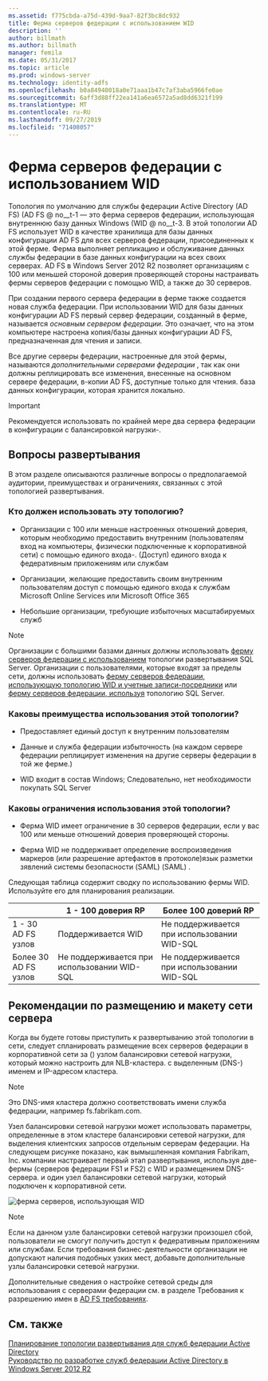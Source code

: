 ```yaml
---
ms.assetid: f775cbda-a75d-439d-9aa7-82f3bc8dc932
title: Ферма серверов федерации с использованием WID
description: ''
author: billmath
ms.author: billmath
manager: femila
ms.date: 05/31/2017
ms.topic: article
ms.prod: windows-server
ms.technology: identity-adfs
ms.openlocfilehash: b0a84940018a0e71aaa1b47c7af3aba5966fe0ae
ms.sourcegitcommit: 6aff3d88ff22ea141a6ea6572a5ad8dd6321f199
ms.translationtype: MT
ms.contentlocale: ru-RU
ms.lasthandoff: 09/27/2019
ms.locfileid: "71408057"
---
```

# <a name="federation-server-farm-using-wid"></a>Ферма серверов федерации с использованием WID

Топология по умолчанию для службы федерации Active Directory (AD FS) \(AD FS @ no__t-1 — это ферма серверов федерации, использующая внутреннюю базу данных Windows \(WID @ no__t-3. В этой топологии AD FS использует WID в качестве хранилища для базы данных конфигурации AD FS для всех серверов федерации, присоединенных к этой ферме. Ферма выполняет репликацию и обслуживание данных службы федерации в базе данных конфигурации на всех своих серверах. AD FS в Windows Server 2012 R2 позволяет организациям с 100 или меньшей стороной доверия проверяющей стороны настраивать фермы серверов федерации с помощью WID, а также до 30 серверов.  
  
При создании первого сервера федерации в ферме также создается новая служба федерации. При использовании WID для базы данных конфигурации AD FS первый сервер федерации, созданный в ферме, называется *основным сервером федерации*. Это означает, что на этом компьютере настроена копия\/базы данных конфигурации AD FS, предназначенная для чтения и записи.  
  
Все другие серверы федерации, настроенные для этой фермы, называются *дополнительными серверами федерации* , так как они должны реплицировать все изменения, внесенные на основном сервере федерации, в\-копии AD FS, доступные только для чтения. база данных конфигурации, которая хранится локально.  
  
> [!IMPORTANT]  
> Рекомендуется использовать по крайней мере два сервера федерации в конфигурации с балансировкой нагрузки\-.  
  
## <a name="deployment-considerations"></a>Вопросы развертывания  
В этом разделе описываются различные вопросы о предполагаемой аудитории, преимуществах и ограничениях, связанных с этой топологией развертывания.  
  
### <a name="who-should-use-this-topology"></a>Кто должен использовать эту топологию?  
  
-   Организации с 100 или меньше настроенных отношений доверия, которым необходимо предоставить внутренним \(пользователям вход на компьютеры, физически подключенные к корпоративной сети\) с помощью единого входа\-. \(Доступ\) единого входа к федеративным приложениям или службам  
  
-   Организации, желающие предоставить своим внутренним пользователям доступ с помощью единого входа к службам Microsoft Online Services или Microsoft Office 365  
  
-   Небольшие организации, требующие избыточных масштабируемых служб  
  
> [!NOTE]  
> Организации с большими базами данных должны использовать [ферму серверов федерации с использованием](Federation-Server-Farm-Using-SQL-Server.md) топологии развертывания SQL Server. Организации с пользователями, которые входят за пределы сети, должны использовать [ферму серверов федерации, использующую топологию WID и учетные записи-посредники](Federation-Server-Farm-Using-WID-and-Proxies.md) или [ферму серверов федерации, используя](Federation-Server-Farm-Using-SQL-Server.md) топологию SQL Server.  
  
### <a name="what-are-the-benefits-of-using-this-topology"></a>Каковы преимущества использования этой топологии?  
  
-   Предоставляет единый доступ к внутренним пользователям  
  
-   Данные и служба федерации избыточность \(на каждом сервере федерации реплицирует изменения на другие серверы федерации в той же ферме.\)  
  
-   WID входит в состав Windows; Следовательно, нет необходимости покупать SQL Server  
  
### <a name="what-are-the-limitations-of-using-this-topology"></a>Каковы ограничения использования этой топологии?  
  
-   Ферма WID имеет ограничение в 30 серверов федерации, если у вас 100 или меньше отношений доверия проверяющей стороны.  
  
-   Ферма WID не поддерживает определение воспроизведения маркеров \(или разрешение артефактов в протоколе\)язык разметки зявлений системы безопасности (SAML) \(SAML\) .  
  
Следующая таблица содержит сводку по использованию фермы WID.  Используйте его для планирования реализации.  
  
|| 1 \- 100 доверия RP | Более 100 доверий RP |
| --- | --- | --- |
|1 \- 30 AD FS узлов|Поддерживается WID|Не поддерживается при использовании WID-SQL 
|Более 30 AD FS узлов|Не поддерживается при использовании WID-SQL|Не поддерживается при использовании WID-SQL  
  
## <a name="server-placement-and-network-layout-recommendations"></a>Рекомендации по размещению и макету сети сервера  
Когда вы будете готовы приступить к развертыванию этой топологии в сети, следует спланировать размещение всех серверов федерации в корпоративной сети за \(\) узлом балансировки сетевой нагрузки, который можно настроить для NLB-кластера. с выделенным \(DNS-\) именем и IP-адресом кластера.  
  
> [!NOTE]  
> Это DNS-имя кластера должно соответствовать имени служба федерации, например fs.fabrikam.com.  
  
Узел балансировки сетевой нагрузки может использовать параметры, определенные в этом кластере балансировки сетевой нагрузки, для выделения клиентских запросов отдельным серверам федерации. На следующем рисунке показано, как вымышленная компания Fabrikam, Inc. компании настраивает первый этап развертывания, используя две\-фермы \(серверов федерации FS1 и FS2\) с WID и размещением DNS-сервера. и один узел балансировки сетевой нагрузки, который подключен к корпоративной сети.  
  
![ферма серверов, использующая WID](media/FarmWID.gif)  
  
> [!NOTE]  
> Если на данном узле балансировки сетевой нагрузки произошел сбой, пользователи не смогут получить доступ к федеративным приложениям или службам. Если требования бизнес-деятельности организации не допускают наличия подобных узких мест, добавьте дополнительные узлы балансировки сетевой нагрузки.  
  
Дополнительные сведения о настройке сетевой среды для использования с серверами федерации см. в разделе Требования к разрешению имен в [AD FS требованиях](AD-FS-Requirements.md).  
  
## <a name="see-also"></a>См. также  
[Планирование топологии развертывания для служб федерации Active Directory](Plan-Your-AD-FS-Deployment-Topology.md)  
[Руководство по разработке служб федерации Active Directory в Windows Server 2012 R2](AD-FS-Design-Guide-in-Windows-Server-2012-R2.md)  
  

